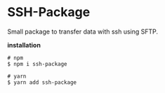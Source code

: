 # SSH-Package

Small package to transfer data with ssh using SFTP.

**installation**

```shell
# npm
$ npm i ssh-package

# yarn
$ yarn add ssh-package
```
